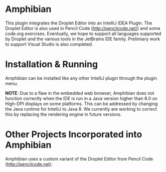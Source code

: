 # Amphibian
This plugin integrates the Droplet Editor into an IntelliJ IDEA Plugin. The Droplet Editor is also used in Pencil Code (http://pencilcode.net/) and some code.org exercises. Eventually, we hope to support all languages supported by Droplet and the various tools in the JetBrains IDE family. Prelimiary work to support Visual Studio is also completed. 

# Installation & Running
Amphibian can be installed like any other IntelliJ plugin through the plugin menu.

**NOTE**: Due to a flaw in the embedded web browser, Amphibian does not function correctly when the IDE is run in a Java version higher than 8.0 on High-DPI displays on some platforms. This can be addressed by changing the Java runtime for IntelliJ to Java 8. We currently are working to correct this by replacing the rendering engine in future versions.

# Other Projects Incorporated into Amphibian
Amphibian uses a custom variant of the Droplet Editor from Pencil Code (http://pencilcode.net).

